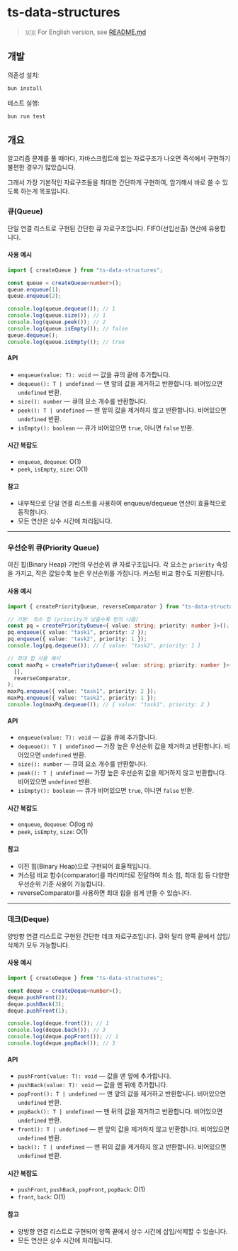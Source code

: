 # ts-data-structures

> 🇺🇸 For English version, see [README.md](./README.en.md)

## 개발

의존성 설치:

```bash
bun install
```

테스트 실행:

```bash
bun run test
```

## 개요

알고리즘 문제를 풀 때마다, 자바스크립트에 없는 자료구조가 나오면 즉석에서 구현하기 불편한 경우가 많았습니다.

그래서 가장 기본적인 자료구조들을 최대한 간단하게 구현하여, 암기해서 바로 쓸 수 있도록 하는게 목표입니다.

### 큐(Queue)

단일 연결 리스트로 구현된 간단한 큐 자료구조입니다. FIFO(선입선출) 연산에 유용합니다.

#### 사용 예시

```ts
import { createQueue } from "ts-data-structures";

const queue = createQueue<number>();
queue.enqueue(1);
queue.enqueue(2);

console.log(queue.dequeue()); // 1
console.log(queue.size()); // 1
console.log(queue.peek()); // 2
console.log(queue.isEmpty()); // false
queue.dequeue();
console.log(queue.isEmpty()); // true
```

#### API

- `enqueue(value: T): void` — 값을 큐의 끝에 추가합니다.
- `dequeue(): T | undefined` — 맨 앞의 값을 제거하고 반환합니다. 비어있으면 `undefined` 반환.
- `size(): number` — 큐의 요소 개수를 반환합니다.
- `peek(): T | undefined` — 맨 앞의 값을 제거하지 않고 반환합니다. 비어있으면 `undefined` 반환.
- `isEmpty(): boolean` — 큐가 비어있으면 `true`, 아니면 `false` 반환.

#### 시간 복잡도

- `enqueue`, `dequeue`: O(1)
- `peek`, `isEmpty`, `size`: O(1)

#### 참고

- 내부적으로 단일 연결 리스트를 사용하여 enqueue/dequeue 연산이 효율적으로 동작합니다.
- 모든 연산은 상수 시간에 처리됩니다.

---

### 우선순위 큐(Priority Queue)

이진 힙(Binary Heap) 기반의 우선순위 큐 자료구조입니다. 각 요소는 `priority` 속성을 가지고, 작은 값일수록 높은 우선순위를 가집니다. 커스텀 비교 함수도 지원합니다.

#### 사용 예시

```ts
import { createPriorityQueue, reverseComparator } from "ts-data-structures";

// 기본: 최소 힙 (priority가 낮을수록 먼저 나옴)
const pq = createPriorityQueue<{ value: string; priority: number }>();
pq.enqueue({ value: "task1", priority: 2 });
pq.enqueue({ value: "task2", priority: 1 });
console.log(pq.dequeue()); // { value: "task2", priority: 1 }

// 최대 힙 사용 예시
const maxPq = createPriorityQueue<{ value: string; priority: number }>(
  [],
  reverseComparator,
);
maxPq.enqueue({ value: "task1", priority: 2 });
maxPq.enqueue({ value: "task2", priority: 1 });
console.log(maxPq.dequeue()); // { value: "task1", priority: 2 }
```

#### API

- `enqueue(value: T): void` — 값을 큐에 추가합니다.
- `dequeue(): T | undefined` — 가장 높은 우선순위 값을 제거하고 반환합니다. 비어있으면 `undefined` 반환.
- `size(): number` — 큐의 요소 개수를 반환합니다.
- `peek(): T | undefined` — 가장 높은 우선순위 값을 제거하지 않고 반환합니다. 비어있으면 `undefined` 반환.
- `isEmpty(): boolean` — 큐가 비어있으면 `true`, 아니면 `false` 반환.

#### 시간 복잡도

- `enqueue`, `dequeue`: O(log n)
- `peek`, `isEmpty`, `size`: O(1)

#### 참고

- 이진 힙(Binary Heap)으로 구현되어 효율적입니다.
- 커스텀 비교 함수(comparator)를 파라미터로 전달하여 최소 힙, 최대 힙 등 다양한 우선순위 기준 사용이 가능합니다.
- reverseComparator를 사용하면 최대 힙을 쉽게 만들 수 있습니다.

---

### 데크(Deque)

양방향 연결 리스트로 구현된 간단한 데크 자료구조입니다. 큐와 달리 양쪽 끝에서 삽입/삭제가 모두 가능합니다.

#### 사용 예시

```ts
import { createDeque } from "ts-data-structures";

const deque = createDeque<number>();
deque.pushFront(2);
deque.pushBack(3);
deque.pushFront(1);

console.log(deque.front()); // 1
console.log(deque.back()); // 3
console.log(deque.popFront()); // 1
console.log(deque.popBack()); // 3
```

#### API

- `pushFront(value: T): void` — 값을 맨 앞에 추가합니다.
- `pushBack(value: T): void` — 값을 맨 뒤에 추가합니다.
- `popFront(): T | undefined` — 맨 앞의 값을 제거하고 반환합니다. 비어있으면 `undefined` 반환.
- `popBack(): T | undefined` — 맨 뒤의 값을 제거하고 반환합니다. 비어있으면 `undefined` 반환.
- `front(): T | undefined` — 맨 앞의 값을 제거하지 않고 반환합니다. 비어있으면 `undefined` 반환.
- `back(): T | undefined` — 맨 뒤의 값을 제거하지 않고 반환합니다. 비어있으면 `undefined` 반환.

#### 시간 복잡도

- `pushFront`, `pushBack`, `popFront`, `popBack`: O(1)
- `front`, `back`: O(1)

#### 참고

- 양방향 연결 리스트로 구현되어 양쪽 끝에서 상수 시간에 삽입/삭제할 수 있습니다.
- 모든 연산은 상수 시간에 처리됩니다.
